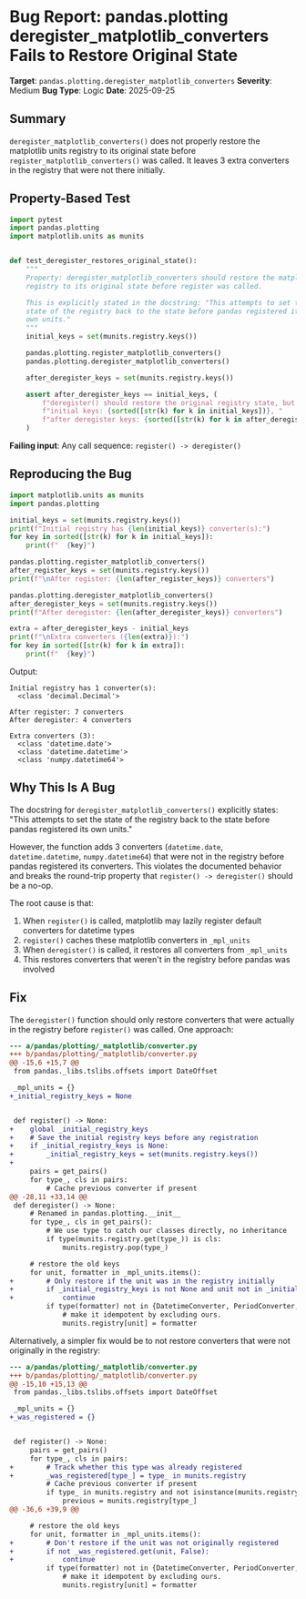 # Bug Report: pandas.plotting deregister_matplotlib_converters Fails to Restore Original State

**Target**: `pandas.plotting.deregister_matplotlib_converters`
**Severity**: Medium
**Bug Type**: Logic
**Date**: 2025-09-25

## Summary

`deregister_matplotlib_converters()` does not properly restore the matplotlib units registry to its original state before `register_matplotlib_converters()` was called. It leaves 3 extra converters in the registry that were not there initially.

## Property-Based Test

```python
import pytest
import pandas.plotting
import matplotlib.units as munits


def test_deregister_restores_original_state():
    """
    Property: deregister_matplotlib_converters should restore the matplotlib
    registry to its original state before register was called.

    This is explicitly stated in the docstring: "This attempts to set the
    state of the registry back to the state before pandas registered its
    own units."
    """
    initial_keys = set(munits.registry.keys())

    pandas.plotting.register_matplotlib_converters()
    pandas.plotting.deregister_matplotlib_converters()

    after_deregister_keys = set(munits.registry.keys())

    assert after_deregister_keys == initial_keys, (
        f"deregister() should restore the original registry state, but "
        f"initial keys: {sorted([str(k) for k in initial_keys])}, "
        f"after deregister keys: {sorted([str(k) for k in after_deregister_keys])}"
    )
```

**Failing input**: Any call sequence: `register() -> deregister()`

## Reproducing the Bug

```python
import matplotlib.units as munits
import pandas.plotting

initial_keys = set(munits.registry.keys())
print(f"Initial registry has {len(initial_keys)} converter(s):")
for key in sorted([str(k) for k in initial_keys]):
    print(f"  {key}")

pandas.plotting.register_matplotlib_converters()
after_register_keys = set(munits.registry.keys())
print(f"\nAfter register: {len(after_register_keys)} converters")

pandas.plotting.deregister_matplotlib_converters()
after_deregister_keys = set(munits.registry.keys())
print(f"After deregister: {len(after_deregister_keys)} converters")

extra = after_deregister_keys - initial_keys
print(f"\nExtra converters ({len(extra)}):")
for key in sorted([str(k) for k in extra]):
    print(f"  {key}")
```

Output:
```
Initial registry has 1 converter(s):
  <class 'decimal.Decimal'>

After register: 7 converters
After deregister: 4 converters

Extra converters (3):
  <class 'datetime.date'>
  <class 'datetime.datetime'>
  <class 'numpy.datetime64'>
```

## Why This Is A Bug

The docstring for `deregister_matplotlib_converters()` explicitly states: "This attempts to set the state of the registry back to the state before pandas registered its own units."

However, the function adds 3 converters (`datetime.date`, `datetime.datetime`, `numpy.datetime64`) that were not in the registry before pandas registered its converters. This violates the documented behavior and breaks the round-trip property that `register() -> deregister()` should be a no-op.

The root cause is that:
1. When `register()` is called, matplotlib may lazily register default converters for datetime types
2. `register()` caches these matplotlib converters in `_mpl_units`
3. When `deregister()` is called, it restores all converters from `_mpl_units`
4. This restores converters that weren't in the registry before pandas was involved

## Fix

The `deregister()` function should only restore converters that were actually in the registry before `register()` was called. One approach:

```diff
--- a/pandas/plotting/_matplotlib/converter.py
+++ b/pandas/plotting/_matplotlib/converter.py
@@ -15,6 +15,7 @@
 from pandas._libs.tslibs.offsets import DateOffset

 _mpl_units = {}
+_initial_registry_keys = None


 def register() -> None:
+    global _initial_registry_keys
+    # Save the initial registry keys before any registration
+    if _initial_registry_keys is None:
+        _initial_registry_keys = set(munits.registry.keys())
+
     pairs = get_pairs()
     for type_, cls in pairs:
         # Cache previous converter if present
@@ -28,11 +33,14 @@
 def deregister() -> None:
     # Renamed in pandas.plotting.__init__
     for type_, cls in get_pairs():
         # We use type to catch our classes directly, no inheritance
         if type(munits.registry.get(type_)) is cls:
             munits.registry.pop(type_)

     # restore the old keys
     for unit, formatter in _mpl_units.items():
+        # Only restore if the unit was in the registry initially
+        if _initial_registry_keys is not None and unit not in _initial_registry_keys:
+            continue
         if type(formatter) not in {DatetimeConverter, PeriodConverter, TimeConverter}:
             # make it idempotent by excluding ours.
             munits.registry[unit] = formatter
```

Alternatively, a simpler fix would be to not restore converters that were not originally in the registry:

```diff
--- a/pandas/plotting/_matplotlib/converter.py
+++ b/pandas/plotting/_matplotlib/converter.py
@@ -15,10 +15,13 @@
 from pandas._libs.tslibs.offsets import DateOffset

 _mpl_units = {}
+_was_registered = {}


 def register() -> None:
     pairs = get_pairs()
     for type_, cls in pairs:
+        # Track whether this type was already registered
+        _was_registered[type_] = type_ in munits.registry
         # Cache previous converter if present
         if type_ in munits.registry and not isinstance(munits.registry[type_], cls):
             previous = munits.registry[type_]
@@ -36,6 +39,9 @@

     # restore the old keys
     for unit, formatter in _mpl_units.items():
+        # Don't restore if the unit was not originally registered
+        if not _was_registered.get(unit, False):
+            continue
         if type(formatter) not in {DatetimeConverter, PeriodConverter, TimeConverter}:
             # make it idempotent by excluding ours.
             munits.registry[unit] = formatter
```